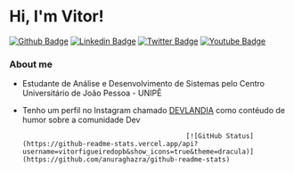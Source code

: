 # Hi, I'm Vitor!

[![Github Badge](https://img.shields.io/badge/-Github-000?style=flat-square&logo=Github&logoColor=white&link=https://github.com/fagnerpsantos)](https://github.com/vitorfigueiredopb)
[![Linkedin Badge](https://img.shields.io/badge/-LinkedIn-blue?style=flat-square&logo=Linkedin&logoColor=white&link=https://www.linkedin.com/in/fagnerpsantos/)](https://www.linkedin.com/in/vitorfigueiredopb/)
[![Twitter Badge](https://img.shields.io/badge/-Twitter-1ca0f1?style=flat-square&labelColor=1ca0f1&logo=twitter&logoColor=white&link=https://twitter.com/fagnerpsantos)](https://twitter.com/vitorfigueiredu)
[![Youtube Badge](https://img.shields.io/badge/-YouTube-ff0000?style=flat-square&labelColor=ff0000&logo=youtube&logoColor=white&link=https://www.youtube.com/user/TreinaWeb)](https://www.youtube.com/channel/UCTxJBqDgTxO35rE-CIk25uw)

### About me

- Estudante de Análise e Desenvolvimento de Sistemas pelo Centro Universitário de João Pessoa - UNIPÊ
- Tenho um perfil no Instagram chamado [DEVLANDIA](https://www.instagram.com/devlandia) como contéudo de humor sobre a comunidade Dev

  
    
                                               [![GitHub Status](https://github-readme-stats.vercel.app/api?username=vitorfigueiredopb&show_icons=true&theme=dracula)](https://github.com/anuraghazra/github-readme-stats)
